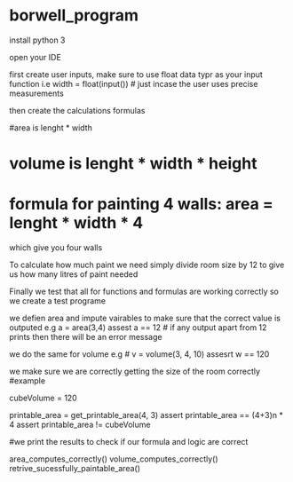 # borwell_program

install python 3

open your IDE

first create user inputs, make sure to use float data typr as your input function 
i.e width = float(input()) # just incase the user uses precise measurements

then create the calculations formulas 

#area is lenght * width 
# volume is lenght * width * height 
# formula for painting 4 walls: area = lenght * width * 4
which give you four walls

To calculate how much paint we need simply divide room size by 12 to give us how many litres of paint needed

Finally we test that all for functions and formulas are working correctly so we create a test programe 

we defien area and impute vairables to make sure that the correct value is outputed
e.g a = area(3,4)
assest a == 12  # if any output apart from 12 prints then there will be an error message

we do the same for volume
e.g # v = volume(3, 4, 10)
assesrt w == 120

we make sure we are correctly getting the size of the room correctly 
#example

cubeVolume = 120

printable_area = get_printable_area(4, 3)
assert printable_area == (4+3)n * 4
assert printable_area != cubeVolume

#we print the results to check if our formula and logic are correct 

area_computes_correctly()
volume_computes_correctly()
retrive_sucessfully_paintable_area()







